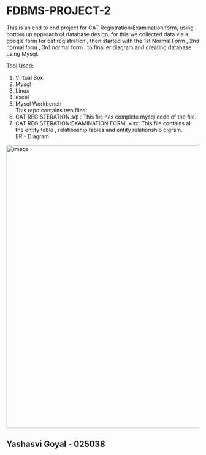 # FDBMS-PROJECT-2
This is an end to end project for CAT Registration/Examination form, using bottom up approach of database design, for this we collected data via a google form for cat registration , then started with the 1st Normal Form , 2nd normal form , 3rd normal form , to final er diagram and creating database using Mysql.

Tool Used:

1. Virtual Box
2. Mysql
3. Linux
4. excel
5. Mysql Workbench <br>
This repo contains two files:<br>
1. CAT REGISTERATION.sql : This file has complete mysql code of the file.<br>
2. CAT REGISTERATION:EXAMINATION FORM .xlsx: This file contains all the entity table , relationship tables and entity relationship digram.<br>
ER - Diagram<br>
<img width="738" alt="image" src="https://user-images.githubusercontent.com/93224923/157833384-318e6251-42b0-497a-b9c4-4c8c9becfe59.png">


## Yashasvi Goyal - 025038
